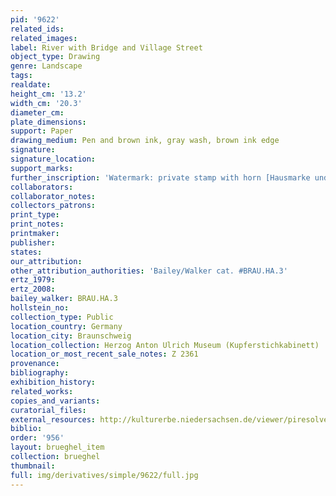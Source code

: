 ```yaml
---
pid: '9622'
related_ids: 
related_images: 
label: River with Bridge and Village Street
object_type: Drawing
genre: Landscape
tags: 
realdate: 
height_cm: '13.2'
width_cm: '20.3'
diameter_cm: 
plate_dimensions: 
support: Paper
drawing_medium: Pen and brown ink, gray wash, brown ink edge
signature: 
signature_location: 
support_marks: 
further_inscription: 'Watermark: private stamp with horn [Hausmarke und Horn]'
collaborators: 
collaborator_notes: 
collectors_patrons: 
print_type: 
print_notes: 
printmaker: 
publisher: 
states: 
our_attribution: 
other_attribution_authorities: 'Bailey/Walker cat. #BRAU.HA.3'
ertz_1979: 
ertz_2008: 
bailey_walker: BRAU.HA.3
hollstein_no: 
collection_type: Public
location_country: Germany
location_city: Braunschweig
location_collection: Herzog Anton Ulrich Museum (Kupferstichkabinett)
location_or_most_recent_sale_notes: Z 2361
provenance: 
bibliography: 
exhibition_history: 
related_works: 
copies_and_variants: 
curatorial_files: 
external_resources: http://kulturerbe.niedersachsen.de/viewer/piresolver?id=isil_DE-MUS-026819_997
biblio: 
order: '956'
layout: brueghel_item
collection: brueghel
thumbnail: 
full: img/derivatives/simple/9622/full.jpg
---
```

